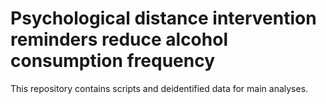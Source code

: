 # Psychological distance intervention reminders reduce alcohol consumption frequency

This repository contains scripts and deidentified data for main analyses. 




